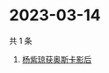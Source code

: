 # 2023-03-14

共 1 条

<!-- BEGIN ZHIHUSEARCH -->
<!-- 最后更新时间 Tue Mar 14 2023 04:07:45 GMT+0800 (China Standard Time) -->
1. [杨紫琼获奥斯卡影后](https://www.zhihu.com/search?q=杨紫琼获奥斯卡影后)
<!-- END ZHIHUSEARCH -->
